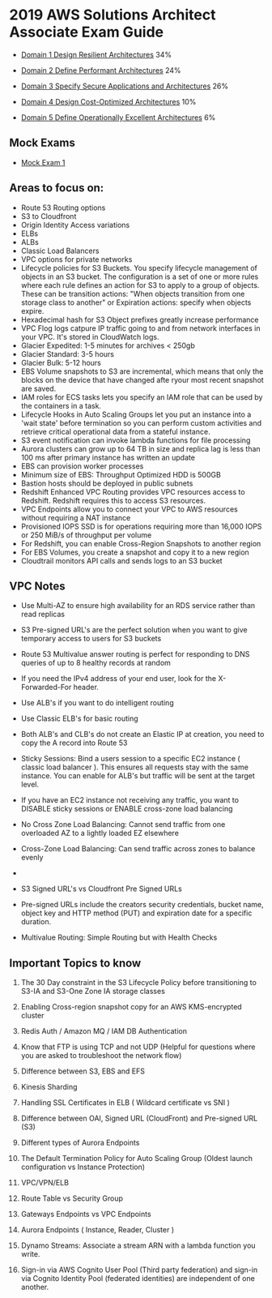 # 2019 AWS Solutions Architect Associate Exam Guide


- [Domain 1 Design Resilient Architectures](DesignResilientArchitectures.md) 34%

- [Domain 2 Define Performant Architectures](DefinePerformantArchitectures.md) 24% 

- [Domain 3 Specify Secure Applications and Architectures](SpecifySecureApplicationsAndArchitectures.md) 26% 

- [Domain 4 Design Cost-Optimized Architectures](DesignCostOptimizedArchitectures.md) 10% 

- [Domain 5 Define Operationally Excellent Architectures](DefineOperationallyExcellentArchitectures.md) 6%


## Mock Exams

- [Mock Exam 1](https://d1.awsstatic.com/training-and-certification/docs/AWS_Certified_Solutions_Architect_Associate_Sample_Questions.pdf)


## Areas to focus on:

- Route 53 Routing options
- S3 to Cloudfront
- Origin Identity Access variations
- ELBs
- ALBs
- Classic Load Balancers
- VPC options for private networks
- Lifecycle policies for S3 Buckets. You specify lifecycle management of objects in an S3 bucket. The configuration is a set of one or more rules where each rule defines an action for S3 to apply to a group of objects. These can be transition actions: "When objects transition from one storage class to another" or Expiration actions: specify when objects expire. 
- Hexadecimal hash for S3 Object prefixes greatly increase performance
- VPC Flog logs catpure IP traffic going to and from network interfaces in your VPC. It's stored in CloudWatch logs. 
- Glacier Expedited: 1-5 minutes for archives < 250gb
- Glacier Standard: 3-5 hours
- Glacier Bulk: 5-12 hours
- EBS Volume snapshots to S3 are incremental, which means that only the blocks on the device that have changed afte ryour most recent snapshot are saved. 
- IAM roles for ECS tasks lets you specify an IAM role that can be used by the containers in a task. 
- Lifecycle Hooks in Auto Scaling Groups let you put an instance into a 'wait state' before termination so you can perform custom activities and retrieve critical operational data from a stateful instance. 
- S3 event notification can invoke lambda functions for file processing
- Aurora clusters can grow up to 64 TB in size and replica lag is less than 100 ms after primary instance has written an update
- EBS can provision worker processes
- Minimum size of EBS: Throughput Optimized HDD is 500GB
- Bastion hosts should be deployed in public subnets
- Redshift Enhanced VPC Routing provides VPC resources access to Redshift. Redshift requires this to access S3 resources. 
- VPC Endpoints allow you to connect your VPC to AWS resources without requiring a NAT instance
- Provisioned IOPS SSD is for operations requiring more than 16,000 IOPS or 250 MiB/s of throughput per volume
- For Redshift, you can enable Cross-Region Snapshots to another region 
- For EBS Volumes, you create a snapshot and copy it to a new region
- Cloudtrail monitors API calls and sends logs to an S3 bucket

## VPC Notes

- Use Multi-AZ to ensure high availability for an RDS service rather than read replicas
- S3 Pre-signed URL's are the perfect solution when you want to give temporary access to users for S3 buckets
- Route 53 Multivalue answer routing is perfect for responding to DNS queries of up to 8 healthy records at random
- If you need the IPv4 address of your end user, look for the X-Forwarded-For header.
- Use ALB's if you want to do intelligent routing
- Use Classic ELB's for basic routing 
- Both ALB's and CLB's do not create an Elastic IP at creation, you need to copy the A record into Route 53

- Sticky Sessions: Bind a users session to a specific EC2 instance ( classic load balancer ). This ensures all requests stay with the same instance. You can enable for ALB's but traffic will be sent at the target level. 
- If you have an EC2 instance not receiving any traffic, you want to DISABLE sticky sessions or ENABLE cross-zone load balancing

- No Cross Zone Load Balancing: Cannot send traffic from one overloaded AZ to a lightly loaded EZ elsewhere
- Cross-Zone Load Balancing: Can send traffic across zones to balance evenly
- 
- S3 Signed URL's vs Cloudfront Pre Signed URLs
- Pre-signed URLs include the creators security credentials, bucket name, object key and HTTP method (PUT) and expiration date for a specific duration. 
- Multivalue Routing: Simple Routing but with Health Checks


## Important Topics to know

1. The 30 Day constraint in the S3 Lifecycle Policy before transitioning to S3-IA and S3-One Zone IA storage classes

2. Enabling Cross-region snapshot copy for an AWS KMS-encrypted cluster

3. Redis Auth / Amazon MQ / IAM DB Authentication

4. Know that FTP is using TCP and not UDP (Helpful for questions where you are asked to troubleshoot the network flow)

5. Difference between S3, EBS and EFS

6. Kinesis Sharding

7. Handling SSL Certificates in ELB ( Wildcard certificate vs SNI )

8. Difference between OAI, Signed URL (CloudFront) and Pre-signed URL (S3)

9. Different types of Aurora Endpoints

10. The Default Termination Policy for Auto Scaling Group (Oldest launch configuration vs Instance Protection)

11. VPC/VPN/ELB

12. Route Table vs Security Group

13. Gateways Endpoints vs VPC Endpoints

14. Aurora Endpoints ( Instance, Reader, Cluster )

15. Dynamo Streams: Associate a stream ARN with a lambda function you write. 

16. Sign-in via AWS Cognito User Pool (Third party federation) and sign-in via Cognito Identity Pool (federated identities) are independent of one another.

